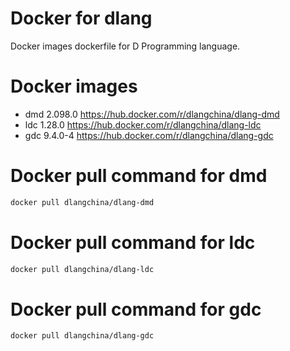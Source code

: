 # Docker for dlang
Docker images dockerfile for D Programming language.

# Docker images
 * dmd 2.098.0 https://hub.docker.com/r/dlangchina/dlang-dmd
 * ldc 1.28.0 https://hub.docker.com/r/dlangchina/dlang-ldc
 * gdc 9.4.0-4 https://hub.docker.com/r/dlangchina/dlang-gdc

# Docker pull command for dmd
```bash
docker pull dlangchina/dlang-dmd
```

# Docker pull command for ldc
```bash
docker pull dlangchina/dlang-ldc
```

# Docker pull command for gdc
```bash
docker pull dlangchina/dlang-gdc
```
